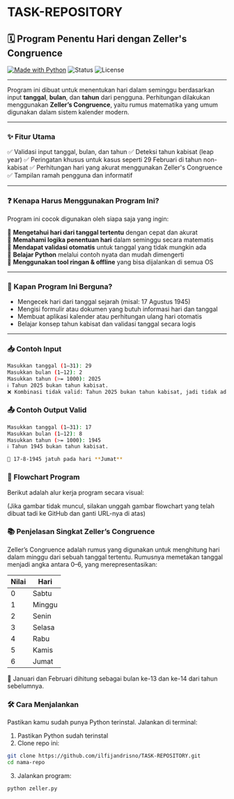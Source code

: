 # TASK-REPOSITORY
## 🗓️ Program Penentu Hari dengan Zeller's Congruence

[![Made with Python](https://img.shields.io/badge/Made%20with-Python-blue?logo=python&logoColor=white)](https://www.python.org/) ![Status](https://img.shields.io/badge/status-stable-brightgreen) ![License](https://img.shields.io/badge/license-MIT-green)

---

Program ini dibuat untuk menentukan hari dalam seminggu berdasarkan input **tanggal**, **bulan**, dan **tahun** dari pengguna. Perhitungan dilakukan menggunakan **Zeller’s Congruence**, yaitu rumus matematika yang umum digunakan dalam sistem kalender modern.

---

### ✨ Fitur Utama
✅ Validasi input tanggal, bulan, dan tahun
✅ Deteksi tahun kabisat (leap year)
✅ Peringatan khusus untuk kasus seperti 29 Februari di tahun non-kabisat
✅ Perhitungan hari yang akurat menggunakan Zeller's Congruence
✅ Tampilan ramah pengguna dan informatif

---

### ❓ Kenapa Harus Menggunakan Program Ini?
Program ini cocok digunakan oleh siapa saja yang ingin:

🔹 **Mengetahui hari dari tanggal tertentu** dengan cepat dan akurat  
🔹 **Memahami logika penentuan hari** dalam seminggu secara matematis  
🔹 **Mendapat validasi otomatis** untuk tanggal yang tidak mungkin ada  
🔹 **Belajar Python** melalui contoh nyata dan mudah dimengerti  
🔹 **Menggunakan tool ringan & offline** yang bisa dijalankan di semua OS

---

### 🎯 Kapan Program Ini Berguna?
- Mengecek hari dari tanggal sejarah (misal: 17 Agustus 1945)
- Mengisi formulir atau dokumen yang butuh informasi hari dan tanggal
- Membuat aplikasi kalender atau perhitungan ulang hari otomatis
- Belajar konsep tahun kabisat dan validasi tanggal secara logis

---

### 📥 Contoh Input
```bash
Masukkan tanggal (1–31): 29
Masukkan bulan (1–12): 2
Masukkan tahun (>= 1000): 2025
ℹ️ Tahun 2025 bukan tahun kabisat.
❌ Kombinasi tidak valid: Tahun 2025 bukan tahun kabisat, jadi tidak ada 29 Februari.
```

### 📤 Contoh Output Valid
```bash
Masukkan tanggal (1–31): 17
Masukkan bulan (1–12): 8
Masukkan tahun (>= 1000): 1945
ℹ️ Tahun 1945 bukan tahun kabisat.

📅 17-8-1945 jatuh pada hari **Jumat**
```

### 🔄 Flowchart Program
Berikut adalah alur kerja program secara visual:


(Jika gambar tidak muncul, silakan unggah gambar flowchart yang telah dibuat tadi ke GitHub dan ganti URL-nya di atas)

### 📚 Penjelasan Singkat Zeller’s Congruence
Zeller’s Congruence adalah rumus yang digunakan untuk menghitung hari dalam minggu dari sebuah tanggal tertentu. Rumusnya memetakan tanggal menjadi angka antara 0–6, yang merepresentasikan:

| Nilai | Hari     |
|-------|----------|
| 0     | Sabtu    |
| 1     | Minggu   |
| 2     | Senin    |
| 3     | Selasa   |
| 4     | Rabu     |
| 5     | Kamis    |
| 6     | Jumat    |

📌 Januari dan Februari dihitung sebagai bulan ke-13 dan ke-14 dari tahun sebelumnya.

### 🛠 Cara Menjalankan
Pastikan kamu sudah punya Python terinstal. Jalankan di terminal:

1. Pastikan Python sudah terinstal
2. Clone repo ini:
```bash
git clone https://github.com/ilfijandrisno/TASK-REPOSITORY.git
cd nama-repo
```
3. Jalankan program:
```bash
python zeller.py
```